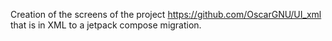 Creation of the screens of the project https://github.com/OscarGNU/UI_xml that is in XML to a jetpack compose migration.
